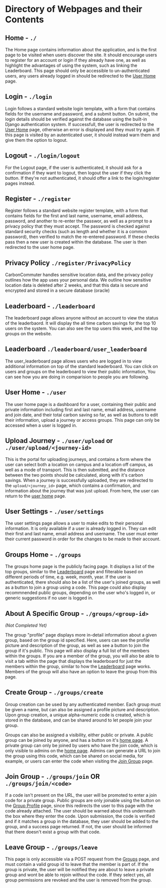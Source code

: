 
# Directory of Webpages and their Contents

## Home - `./`

The Home page contains information about the application, and is the first page to be visited when users discover the site. It should encourage users to register for an account or login if they already have one, as well as highlight the advantages of using the system, such as linking the Leaderboard. This page should only be accessible to un-authenticated users, any users already logged in should be redirected to the [User Home](#user-home---user) page.

## Login - `./login`

Login follows a standard website login template, with a form that contains fields for the username and password, and a submit button. On submit, the login details should be verified against the database using the built-in Django authentication system. If successfull, the user is redirected to the [User Home](#user-home---user) page, otherwise an error is displayed and they must try again. If this page is visited by an autenticated user, it should instead warn them and give them the option to logout.

## Logout - `./login/logout`

For the Logout page, if the user is authenticated, it should ask for a confirmation if they want to logout, then logout the user if they click the button. If they're not authenticated, it should offer a link to the login/register pages instead.

## Register - `./register`

Register follows a standard website register template, with a form that contains fields for the first and last name, username, email address, password, and another to re-enter the passwor, as well as a prompt to a privacy policy that they must accept. The password is checked against standard security checks (such as length and whether it is a common password), then verified to match the re-entered password. If these checks pass then a new user is created within the database. The user is then redirected to the user home page.

## Privacy Policy `./register/PrivacyPolicy`
CarbonCommuter handles sensitive location data, and the privacy policy outlines how the app uses your personal data. We outline how sensitive location data is deleted after 2 weeks, and that this data is secure and encrypted and stored in a secure database (oracle)

## Leaderboard - `./leaderboard`

The leaderboard page allows anyone without an account to view the status of the leaderbaord. It will display the all time carbon savings for the top 10 users on the system. You can also see the top users this week, and the top groups on the website. 

## Leaderboard `./leaderboard/user_leaderboard`

The user_leaderboard page allows users who are logged in to view additional information on top of the standard leaderboard. You can click on users and groups on the leaderboard to view their public information, You can see how you are doing in comparision to people you are following. 

## User Home - `./user`

The user home page is a dashboard for a user, containing their public and private information including first and last name, email address, username and join date, and their total carbon saving so far, as well as buttons to edit their information, upload a journey or access groups. This page can only be accessed when a user is logged in.

## Upload Journey - `./user/upload` or `./user/upload/<journey-id>`

This is the portal for uploading journeys, and contains a form where the user can select both a location on campus and a location off campus, as well as a mode of transport. This is then submitted, and the distance between the two points should be calculated, along with it's carbon savings. When a journey is successfully uploaded, they are redirected to the `upload/<journey_id>` page, which contains a confirmation, and information about the journey that was just upload. From here, the user can return to the [user home](#user-home---user) page.

## User Settings - `./user/settings`

The user settings page allows a user to make edits to their personal information. It is only available if a user is already logged in. They can edit their first and last name, email address and username. The user must enter their current password in order for the changes to be made to their account.

## Groups Home - `./groups`

The groups home page is the publicly facing page. It displays a list of the top groups, similar to the [Leaderboard](#leaderboard---leaderboard) page and filterable based on different periods of time, e.g. week, month, year. If the user is authenticated, there should also be a list of the user's joined groups, as well as a button to join a group using a code. This page could also display recommnended public groups, depending on the user who's logged in, or generic suggestions if no user is logged in.

## About A Specific Group - `./groups/<group-id>` 

*(Not Completed Yet)*

The group "profile" page displays more in-detail information about a given group, based on the group id specified. Here, users can see the profile picture and description of the group, as well as see a button to join the group if it's public. This page will also display a full list of the members within the groups. If you are a member of the group, you will also be able to visit a tab within the page that displays the leaderboard for just the members within the group, similar to how the [Leaderboard](#leaderboard---leaderboard) page works. Members of the group will also have an option to leave the group from this page.

## Create Group - `./groups/create`

Group creation can be used by any authenticated member. Each group must be given a name, but can also be assigned a profile picture and description. Upon group creation, a unique alpha-numeric code is created, which is stored in the database, and can be shared around to let people join your group.

Groups can also be assigned a visibility, either public or private. A public group can be joined by anyone, and has a button on it's [home page](#about-a-specific-group---groupsgroup-id). A private group can only be joined by users who have the join code, which is only visible to admins on the [home page](#about-a-specific-group---groupsgroup-id). Admins can generate a URL to join the group using this code, which can be shared on social media, for example, or users can enter the code when visiting the [Join Group](#join-group---groupsjoin-or-groupsjoincode) page.

## Join Group - `./groups/join` OR `./groups/join/<code>`

If a code isn't present on the URL, the user will be promoted to enter a join code for a private group. Public groups are only joinable using the button on the [Group Profile](#about-a-specific-group---groupsgroup-id) page, since this redirects the user to this page with the code already attached. The user should be warned about this underneath the box where they enter the code. Upon submission, the code is verified and if it matches a group in the database, they user should be added to the group, and a success page returned. If not, the user should be informed that there doesn't exist a group with that code.

## Leave Group - `./groups/leave`

This page is only accessible via a POST request from the [Groups](#about-a-specific-group---groupsgroup-id) page, and must contain a valid group id to leave that the member is part of. If the group is private, the user will be notified they are about to leave a private group and wont be able to rejoin without the code. If they select yes, all group permissions are revoked and the user is removed from the group.

